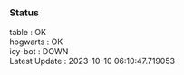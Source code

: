 ### Status


table : OK  
hogwarts : OK  
icy-bot : DOWN  
Latest Update : 2023-10-10 06:10:47.719053
